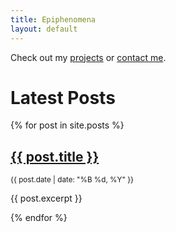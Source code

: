 ```yaml
---
title: Epiphenomena
layout: default
---
```


Check out my [projects](/projects) or [contact me](/contact).

# Latest Posts

{% for post in site.posts %}
  <h2><a href="{{ post.url }}">{{ post.title }}</a></h2>
  <p><small>{{ post.date | date: "%B %d, %Y" }}</small></p>
  <p>{{ post.excerpt }}</p>
{% endfor %}
